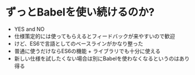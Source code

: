 # ずっとBabelを使い続けるのか?

-   YES and NO
-   仕様策定的には使ってもらえるとフィードバックが来やすいので歓迎
-   けど、ES6で言語としてのベースラインがかなり整った
-   普通に使うだけならES6の機能 + ライブラリでも十分に使える
-   新しい仕様を試したくない場合は別にBabelを使わなくなるというのはあり得る
